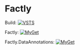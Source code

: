 # Factly

Build: [![VSTS](https://twsouthwick.visualstudio.com/_apis/public/build/definitions/9ae74bf6-22af-40aa-bd59-8f82c58631ef/47/badge)](https://twsouthwick.visualstudio.com/Personal/_build/index?context=mine&path=%5C&definitionId=47&_a=completed)

Factly: [![MyGet](https://img.shields.io/myget/factly/v/Factly.svg)](https://www.myget.org/feed/Factly/package/nuget/Factly)

Factly.DataAnnotations: [![MyGet](https://img.shields.io/myget/factly/v/Factly.dataannotations.svg)](https://www.myget.org/feed/Factly/package/nuget/Factly.DataAnnotations)
